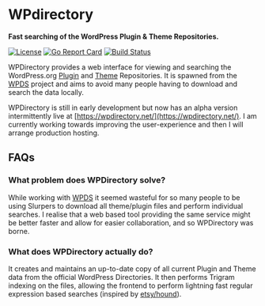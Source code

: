 # WPdirectory

**Fast searching of the WordPress Plugin & Theme Repositories.**

[![License](https://img.shields.io/badge/license-MIT-red.svg)](https://github.com/wpdirectory/wpdir/blob/master/LICENSE) [![Go Report Card](https://goreportcard.com/badge/github.com/wpdirectory/wpdir)](https://goreportcard.com/report/github.com/wpdirectory/wpdir) [![Build Status](https://travis-ci.org/wpdirectory/wpdir.svg?branch=master)](https://travis-ci.org/wpdirectory/wpdir)

WPDirectory provides a web interface for viewing and searching the WordPress.org [Plugin](https://plugins.svn.wordpress.org/) and [Theme](https://themes.svn.wordpress.org/) Repositories. It is spawned from the [WPDS](https://github.com/PeterBooker/wpds) project and aims to avoid many people having to download and search the data locally.

WPDirectory is still in early development but now has an alpha version intermittently live at [https://wpdirectory.net/](https://wpdirectory.net/). I am currently working towards improving the user-experience and then I will arrange production hosting.

## FAQs

### What problem does WPDirectory solve?

While working with [WPDS](https://github.com/PeterBooker/wpds) it seemed wasteful for so many people to be using Slurpers to download all theme/plugin files and perform individual searches. I realise that a web based tool providing the same service might be better faster and allow for easier collaboration, and so WPDirectory was borne.

### What does WPDirectory actually do?

It creates and maintains an up-to-date copy of all current Plugin and Theme data from the official WordPress Directories. It then performs Trigram indexing on the files, allowing the frontend to perform lightning fast regular expression based searches (inspired by [etsy/hound](https://github.com/etsy/hound)).